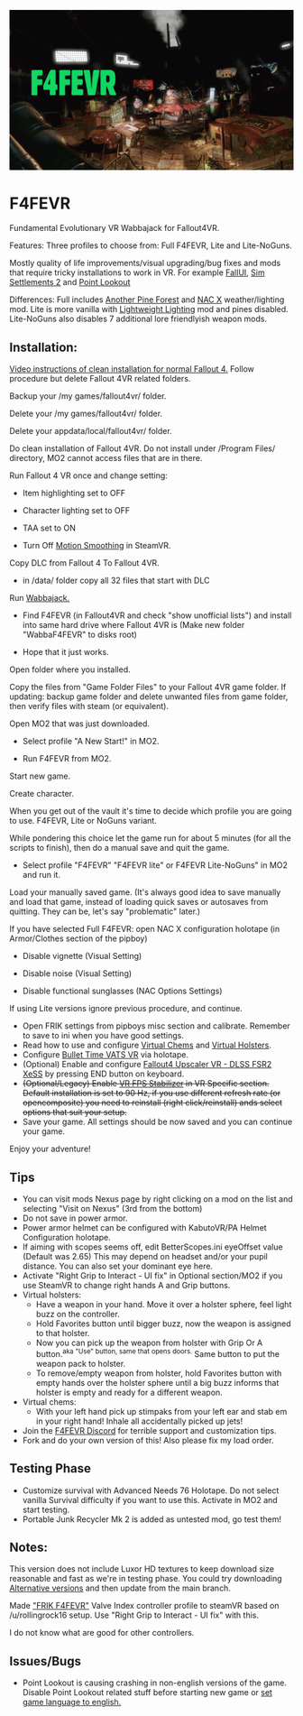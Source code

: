 ![F4FEVR](https://raw.githubusercontent.com/ajantaju/F4FEVR/main/f4fevr_2.webp)

# F4FEVR
Fundamental Evolutionary VR Wabbajack for Fallout4VR.

Features: Three profiles to choose from: Full F4FEVR, Lite and Lite-NoGuns.

Mostly quality of life improvements/visual upgrading/bug fixes and mods that require tricky installations to work in VR. For example [FallUI](https://www.nexusmods.com/fallout4/mods/48758), [Sim Settlements 2](https://www.nexusmods.com/fallout4/mods/73394) and [Point Lookout](https://www.nexusmods.com/fallout4/mods/73394)

Differences: Full includes [Another Pine Forest](https://www.nexusmods.com/fallout4/mods/54027) and [NAC X](https://www.nexusmods.com/fallout4/mods/46722) weather/lighting mod. Lite is more vanilla with [Lightweight Lighting](https://www.nexusmods.com/fallout4/mods/57680) mod and pines disabled. Lite-NoGuns also disables 7 additional lore friendlyish weapon mods.


## Installation:

[Video instructions of clean installation for normal Fallout 4.](https://youtu.be/zwTJ3jImCiQ) Follow procedure but delete Fallout 4VR related folders.

Backup your /my games/fallout4vr/ folder.

Delete your /my games/fallout4vr/ folder.

Delete your appdata/local/fallout4vr/ folder.

Do clean installation of Fallout 4VR. Do not install under /Program Files/ directory, MO2 cannot access files that are in there.

Run Fallout 4 VR once and change setting:

  - Item highlighting set to OFF
  
  - Character lighting set to OFF
  
  - TAA set to ON
  
  - Turn Off [Motion Smoothing](https://steamcommunity.com/app/250820/discussions/0/2251182852569611901/) in SteamVR.


Copy DLC from Fallout 4 To Fallout 4VR.


  - in /data/ folder copy all 32 files that start with DLC


Run [Wabbajack.](https://www.wabbajack.org/ "Remember to install!")


  - Find F4FEVR (in Fallout4VR and check "show unofficial lists") and install into same hard drive where Fallout 4VR is (Make new folder "WabbaF4FEVR" to disks root)
  
  - Hope that it just works.


Open folder where you installed.

Copy the files from "Game Folder Files" to your Fallout 4VR game folder. If updating: backup game folder and delete unwanted files from game folder, then verify files with steam (or equivalent).

Open MO2 that was just downloaded.

- Select profile "A New Start!" in MO2.

- Run F4FEVR from MO2.


Start new game.

Create character.

When you get out of the vault it's time to decide which profile you are going to use. F4FEVR, Lite or NoGuns variant.

While pondering this choice let the game run for about 5 minutes (for all the scripts to finish), then do a manual save and quit the game.

- Select profile "F4FEVR" "F4FEVR lite" or F4FEVR Lite-NoGuns" in MO2 and run it.

Load your manually saved game. (It's always good idea to save manually and load that game, instead of loading quick saves or autosaves from quitting. They can be, let's say "problematic" later.)

If you have selected Full F4FEVR: open NAC X configuration holotape (in Armor/Clothes section of the pipboy)

  - Disable vignette (Visual Setting)
  
  - Disable noise (Visual Setting)
  
  - Disable functional sunglasses (NAC Options Settings)

If using Lite versions ignore previous procedure, and continue.

- Open FRIK settings from pipboys misc section and calibrate. Remember to save to ini when you have good settings.
- Read how to use and configure [Virtual Chems](https://www.nexusmods.com/fallout4/mods/53625/ "Configured with Holotape") and [Virtual Holsters](https://www.nexusmods.com/fallout4/mods/51224/ "Hold favorites button to assign weapon to holster").
- Configure [Bullet Time VATS VR](https://www.nexusmods.com/fallout4/mods/72502) via holotape.
- (Optional) Enable and configure [Fallout4 Upscaler VR - DLSS FSR2 XeSS](https://www.nexusmods.com/fallout4/mods/73715) by pressing END button on keyboard.
- ~~(Optional/Legacy) Enable [VR FPS Stabilizer](https://www.nexusmods.com/fallout4/mods/65961?tab=description) in VR Specific section. Default installation is set to 90 Hz, if you use different refresh rate (or opencomposite) you need to reinstall (right click/reinstall) ands select options that suit your setup.~~
- Save your game. All settings should be now saved and you can continue your game.

Enjoy your adventure!

## Tips

- You can visit mods Nexus page by right clicking on a mod on the list and selecting "Visit on Nexus" (3rd from the bottom)
- Do not save in power armor.
- Power armor helmet can be configured with KabutoVR/PA Helmet Configuration holotape.
- If aiming with scopes seems off, edit BetterScopes.ini eyeOffset value (Default was 2.65) This may depend on headset and/or your pupil distance. You can also set your dominant eye here.
- Activate "Right Grip to Interact - UI fix" in Optional section/MO2 if you use SteamVR to change right hands A and Grip buttons.
- Virtual holsters:
  - Have a weapon in your hand. Move it over a holster sphere, feel light buzz on the controller.
  - Hold Favorites button until bigger buzz, now the weapon is assigned to that holster.
  - Now you can pick up the weapon from holster with Grip Or A button.<sup>aka "Use" button, same that opens doors.</sup> Same button to put the weapon pack to holster.
  - To remove/empty weapon from holster, hold Favorites button with empty hands over the holster sphere until a big buzz informs that holster is empty and ready for a different weapon.
- Virtual chems:
  - With your left hand pick up stimpaks from your left ear and stab em in your right hand! Inhale all accidentally picked up jets!
 - Join the [F4FEVR Discord](https://discord.gg/Mn8FPYtGCK) for terrible support and customization tips.
 - Fork and do your own version of this! Also please fix my load order.

## Testing Phase

- Customize survival with Advanced Needs 76 Holotape. Do not select vanilla Survival difficulty if you want to use this. Activate in MO2 and start testing.
- Portable Junk Recycler Mk 2 is added as untested mod, go test them!

## Notes:
This version does not include Luxor HD textures to keep download size reasonable and fast as we're in testing phase. You could try downloading [Alternative versions](https://github.com/ajantaju/F4FEVR/tree/main/Alternatives) and then update from the main branch.

Made ["FRIK F4FEVR"](https://raw.githubusercontent.com/ajantaju/F4FEVR/main/images/FRIKF4FEVRIndexController.png) Valve Index controller profile to steamVR based on /u/rollingrock16 setup. Use "Right Grip to Interact - UI fix" with this.

I do not know what are good for other controllers.

## Issues/Bugs

- Point Lookout is causing crashing in non-english versions of the game. Disable Point Lookout related stuff before starting new game or [set game language to english.](https://youtu.be/kvmeHaTfquU?t=51)
